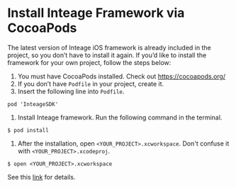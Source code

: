# Install Inteage Framework via CocoaPods

The latest version of Inteage iOS framework is already included in the project, so you don’t have to install it again. If you’d like to install the framework for your own project, follow the steps below:

1. You must have CocoaPods installed. Check out https://cocoapods.org/
1. If you don’t have ```Podfile``` in your project, create it.
1. Insert the following line into ```Podfile```.
```
pod 'InteageSDK'
```
1. Install Inteage framework. Run the following command in the terminal.
```
$ pod install
```
1. After the installation, open ```<YOUR_PROJECT>.xcworkspace```. Don't confuse it with ```<YOUR_PROJECT>.xcodeproj```.
```
$ open <YOUR_PROJECT>.xcworkspace
```

See this [link](https://inteage.gitbooks.io/inteage-ios-sdk/content/en/download_sdk.html) for details.



